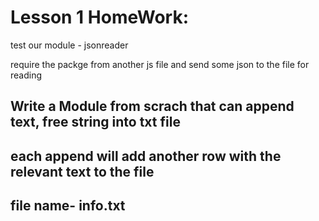 # Lesson 1 HomeWork:

test our module - jsonreader

require the packge from another js file and send some json to the file for reading

## Write a Module from scrach that can append text, free string into txt file

## each append will add another row with the relevant text to the file

## file name- info.txt
